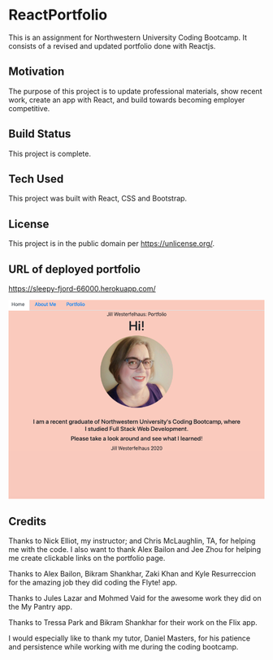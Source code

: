 # ReactPortfolio

This is an assignment for Northwestern University Coding Bootcamp. It consists of a revised and updated portfolio done with Reactjs.

## Motivation
The purpose of this project is to update professional materials, show recent work, create an app with React, and build towards becoming employer competitive.

## Build Status
This project is complete.

## Tech Used
This project was built with React, CSS and Bootstrap. 

## License
This project is in the public domain per https://unlicense.org/.  

## URL of deployed portfolio

https://sleepy-fjord-66000.herokuapp.com/

![home page portfolio](./client/public/images/homepageportfolio.png)


## Credits

Thanks to Nick Elliot, my instructor; and Chris McLaughlin, TA, for helping me with the code.  I also want to thank Alex Bailon and Jee Zhou for helping me create clickable links on the portfolio page. 

Thanks to Alex Bailon, Bikram Shankhar, Zaki Khan and Kyle Resurreccion for the amazing job they did coding the Flyte! app.

Thanks to Jules Lazar and Mohmed Vaid for the awesome work they did on the My Pantry app.

Thanks to Tressa Park and Bikram Shankhar for their work on the Flix app.

I would especially like to thank my tutor, Daniel Masters, for his patience and persistence while working with me during the coding bootcamp. 
